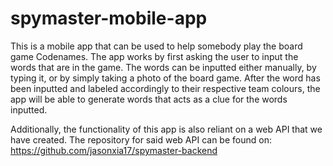 # spymaster-mobile-app

This is a mobile app that can be used to help somebody play the board game Codenames.
The app works by first asking the user to input the words that are in the game.
The words can be inputted either manually, by typing it, or by simply taking a photo of the board game.
After the word has been inputted and labeled accordingly to their respective team colours, the app will be able to generate words that acts as a clue for the words inputted.

Additionally, the functionality of this app is also reliant on a web API that we have created.
The repository for said web API can be found on: https://github.com/jasonxia17/spymaster-backend
